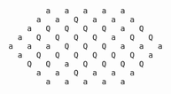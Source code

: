 <pre>
        a   a   a   a   a        
      a   a   Q   a   a   a      
    a   Q   Q   Q   Q   a   Q    
  a   Q   Q   Q   Q   a   Q   Q  
a   a   a   Q   Q   Q   a   a   a
  a   Q   Q   Q   Q   Q   Q   a  
    Q   Q   a   Q   Q   Q   Q    
      a   a   Q   a   a   a      
        a   a   a   a   a        
</pre>
